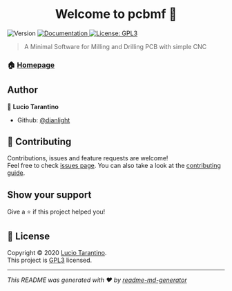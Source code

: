 <h1 align="center">Welcome to pcbmf 👋</h1>
<p>
  <img alt="Version" src="https://img.shields.io/badge/version-0.0.1-blue.svg?cacheSeconds=2592000" />
  <a href="https://github.com/dianlight/PCBMF/wiki" target="_blank">
    <img alt="Documentation" src="https://img.shields.io/badge/documentation-yes-brightgreen.svg" />
  </a>
  <a href="https://github.com/dianlight/PCBMF/blob/main/LICENSE" target="_blank">
    <img alt="License: GPL3" src="https://img.shields.io/badge/License-GPL3-yellow.svg" />
  </a>
</p>

> A Minimal Software for Milling and Drilling PCB with simple CNC

### 🏠 [Homepage](https://github.com/dianlight/PCBMF#readme)

## Author

👤 **Lucio Tarantino**

* Github: [@dianlight](https://github.com/dianlight)

## 🤝 Contributing

Contributions, issues and feature requests are welcome!<br />Feel free to check [issues page](https://github.com/dianlight/PCBMF/issues). You can also take a look at the [contributing guide](git@github.com:dianlight/PCBMF/blob/master/CONTRIBUTING.md).

## Show your support

Give a ⭐️ if this project helped you!

## 📝 License

Copyright © 2020 [Lucio Tarantino](https://github.com/dianlight).<br />
This project is [GPL3](https://github.com/dianlight/PCBMF/blob/main/LICENSE) licensed.

***
_This README was generated with ❤️ by [readme-md-generator](https://github.com/kefranabg/readme-md-generator)_